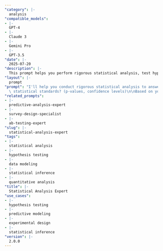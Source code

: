 ```yaml
---
"category": |-
  analysis
"compatible_models":
- |-
  GPT-4
- |-
  Claude 3
- |-
  Gemini Pro
- |-
  GPT-3.5
"date": |-
  2025-07-20
"description": |-
  This prompt helps you perform rigorous statistical analysis, test hypotheses, and derive data-driven insights. Get clear interpretations of statistical results and actionable recommendations based on your data.
"layout": |-
  prompt
"prompt": "I'll help you conduct rigorous statistical analysis to answer your research questions and test hypotheses. Let me gather information about your data and analysis needs.\n\n**About your data:**\n1. What type of data do you have? (survey responses, experimental results, business metrics, etc.)\n2. How much data? (sample size, number of variables)\n3. What format is it in? (CSV, database, spreadsheet, etc.)\n4. What's the quality like? (completeness, any missing values, outliers)\n\n**Research questions:**\n5. What specific questions are you trying to answer?\n6. Do you have hypotheses to test? If so, what are they?\n7. Are you looking to predict something or understand relationships?\n8. What would constitute a meaningful finding for your context?\n\n**Study context:**\n9. Is this experimental data or observational?\n10. What's your field/industry? (affects interpretation)\n11. Who will use these results? (researchers, business stakeholders, etc.)\n12. Do you need to meet specific\
  \ statistical standards? (p-values, confidence levels)\n\nBased on your answers, I'll provide:\n\n**DESCRIPTIVE ANALYSIS** - Summary statistics and data exploration\n**STATISTICAL TESTS** - Appropriate tests for your hypotheses\n**MODEL ANALYSIS** - Relationships and predictions if applicable  \n**INTERPRETATION** - What the results mean in practical terms\n**RECOMMENDATIONS** - Next steps and additional analyses to consider\n\nPlease provide the information above, and share your data if possible for hands-on analysis."
"related_prompts":
- |-
  predictive-analysis-expert
- |-
  survey-design-specialist
- |-
  ab-testing-expert
"slug": |-
  statistical-analysis-expert
"tags":
- |-
  statistical analysis
- |-
  hypothesis testing
- |-
  data modeling
- |-
  statistical inference
- |-
  quantitative analysis
"title": |-
  Statistical Analysis Expert
"use_cases":
- |-
  hypothesis testing
- |-
  predictive modeling
- |-
  experimental design
- |-
  statistical inference
"version": |-
  2.0.0
---
```

